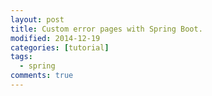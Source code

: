 ```yaml
---
layout: post
title: Custom error pages with Spring Boot.
modified: 2014-12-19
categories: [tutorial]
tags: 
  - spring
comments: true
---
```


<!--If you are like me ,and loathe XML configurations with a passion , and have been using Spring MVC for a while or deciding which framework to use for your next project , then you are in for a treat. Spring Boot is a great web framework based on the philosophy of convention over configuration , backed by the goodness of the entire Spring ecosystem ,and does not mandate a single line of XML. How about that ! -->

<!--One of the regular requirement for any website / web app is to built custom error pages. These pages can be plain white pages that only show the error message with its Http error code (which is what are going to do ) or some fancy page displaying the error message.-->

<!--Consider the following snippet :-->

<!--{% highlight java %}-->

<!--@SpringBootApplication-->
<!--public class SampleBootErrorPagesApplication {-->
	
<!--   private static final String LOCATION = "/errors";-->

<!--   public static void main(String[] args) {-->
<!--       SpringApplication.run(SampleBootErrorPagesApplication.class, args);-->
<!--   }-->
    
<!--    @Bean-->
<!--    public EmbeddedServletContainerCustomizer containerCustomizer() {-->
<!--      return (container -> {-->
<!--   	   //route all errors towards /error .-->
<!--   	   final ErrorPage errorPage=new ErrorPage(LOCATION);-->
<!--   	   container.addErrorPages(errorPage);-->
<!--      });-->
<!--   }-->
<!-- }-->
<!--{% endhighlight %}-->

<!--Spring Boot starters (spring-boot-starter-web in particular) comes with an embedded tomcat container. When any exception is thrown by our handler methods that we DO NOT CATCH IMPLICITLY (a topic for another post) ,  the web container would look for ways to handle this exception . It looks for such configurations  inside the web.xml file .-->

<!--We are routing tomcat to visit the `/errors` mapping in such an event. Let's go ahead and create the ErrorController.-->

<!--{% highlight java %}-->
<!--@Controller-->
<!--public class ErrorController {-->

<!--   @Autowired-->
<!--   private ErrorService errorService;-->
	     
<!--   @RequestMapping(value="/errors",method=RequestMethod.GET)-->
<!--   public String renderErrorPage(final Model model,final HttpServletRequest request){-->
	   
<!--	   //Get the Http error code.-->
<!--	   final int error_code=getHttpStatusCode(request);-->
	   
<!--	   //Generates Error message for corresponding Http Error Code.-->
<!--	   final String error_message=errorService.generateErrorMessage(error_code);-->
	   
<!--	   model.addAttribute("errorMsg",error_message);-->
	   
<!--	   return "error";-->
<!--   }  -->
	   
<!--   private int getHttpStatusCode(final HttpServletRequest request){-->
<!--	   return (int) request.getAttribute("javax.servlet.error.status_code");-->
<!--   }-->
<!--}-->
<!--{% endhiglight %}-->

<!--We capture the Http error code in the `error_code` variable , and create another service  to generate some error message based on the error code.-->

<!--{% highlight java %}-->
<!--@Service-->
<!--@PropertySource("classpath:httpErrorCodes.properties")-->
<!--public class ErrorService {-->
	
<!--	@Autowired-->
<!--	private Environment env;-->

<!--	public String generateErrorMessage(final int error_code){-->
<!--		 String message="";-->
<!--		   switch(error_code){  -->
<!--			   case 400: message=env.getProperty("400");-->
<!--			   			 break;-->
<!--			   case 401: message=env.getProperty("401");-->
<!--			   			 break;-->
<!--			   case 404: message=env.getProperty("404");-->
<!--			   			 break;-->
<!--			   case 500: message=env.getProperty("500");-->
<!--			   			 break;-->
<!--			   //etc -->
<!--			   //Put in all Http error codes here.-->
<!--		   }-->
<!--		   return message;-->
<!--	}-->
<!--}-->
<!--{% endhighlight %}-->

<!--I have  demonstrated with  only four error codes, but you get the idea  . We put error codes and error messages as key value pairs inside our property file. Place the property file inside the resources folder.-->

<!--```-->
<!--400=Bad Request.-->
<!--401=Unauthorized-->
<!--404=Not Found.-->
<!--405=Method Not Allowed-->


<!--500=Internal Server Error-->

<!--```-->




<!--Download the sample  [here](https://github.com/Ankush1992/sample-boot-error-pages).-->

